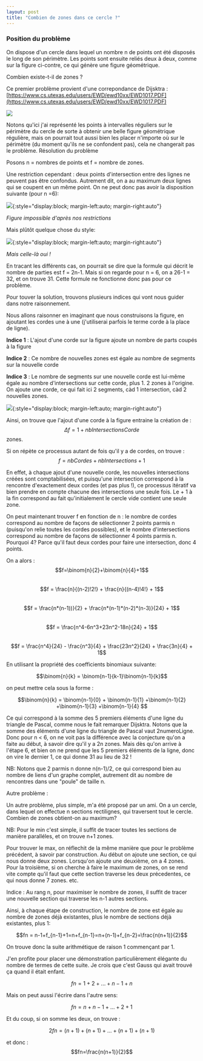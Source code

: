 ```yaml
---
layout: post
title: "Combien de zones dans ce cercle ?"
---
```


### Position du problème 

On dispose d'un cercle dans lequel un nombre n de points ont été disposés le long de son périmètre. Les points sont ensuite reliés deux à deux, comme sur la figure ci-contre, ce qui génère une figure géométrique.

Combien existe-t-il de zones ?

Ce premier problème provient d'une correpondance de Dijsktra : [https://www.cs.utexas.edu/users/EWD/ewd10xx/EWD1017.PDF](https://www.cs.utexas.edu/users/EWD/ewd10xx/EWD1017.PDF)

![](/assets/images/cinq.png)


Notons qu'ici j'ai représenté les points à intervalles réguliers sur le périmètre du cercle de sorte à obtenir une belle figure géométrique régulière, mais on pourrait tout aussi bien les placer n'importe où sur le périmètre (du moment qu'ils ne se confondent pas), cela ne changerait pas le problème.
Résolution du problème

Posons n = nombres de points et f = nombre de zones.


Une restriction cependant : deux points d'intersection entre des lignes ne peuvent pas être confondus. Autrement dit, on a au maximum deux lignes qui se coupent en un même point. On ne peut donc pas avoir la disposition suivante (pour n =6):

![](/assets/images/impossible.png){:style="display:block; margin-left:auto; margin-right:auto"}

*Figure impossible d'après nos restrictions*

Mais plûtôt quelque chose du style:

![](/assets/images/possible.png){:style="display:block; margin-left:auto; margin-right:auto"}

*Mais celle-là oui !*



En tracant les différents cas, on pourrait se dire que la formule qui décrit le nombre de parties est f = 2n-1. Mais si on regarde pour n = 6, on a 26-1 = 32, et on trouve 31. Cette formule ne fonctionne donc pas pour ce problème.


Pour touver la solution, trouvons plusieurs indices qui vont nous guider dans notre raisonnement.

Nous allons raisonner en imaginant que nous construisons la figure, en ajoutant les cordes une à une (j'utiliserai parfois le terme corde à la place de ligne).

**Indice 1** : L'ajout d'une corde sur la figure ajoute un nombre de parts coupés à la figure

**Indice 2** : Ce nombre de nouvelles zones est égale au nombre de segments sur la nouvelle corde

**Indice 3** : Le nombre de segments sur une nouvelle corde est lui-même égale au nombre d'intersections sur cette corde, plus 1.
2 zones à l'origine. On ajoute une corde, ce qui fait ici 2 segments, càd 1 intersection,
càd 2 nouvelles zones.

![](/assets/images/explication.png){:style="display:block; margin-left:auto; margin-right:auto"}

Ainsi, on trouve que l'ajout d'une corde à la figure entraine la création de :
$$\Delta f = 1+nbIntersectionsCorde$$
zones.

Si on répète ce processus autant de fois qu'il y a de cordes, on trouve :
$$f=nbCordes+nbIntersections+1$$

En effet, à chaque ajout d'une nouvelle corde, les nouvelles intersections créées sont comptabilisées, et puisqu'une intersection correspond à la rencontre d'exactement deux cordes (et pas plus !), ce processus itératif va bien prendre en compte chacune des intersections une seule fois. Le + 1 à la fin correspond au fait qu'initialement le cercle vide contient une seule zone.

On peut maintenant trouver f en fonction de n : le nombre de cordes correspond au nombre de façons de sélectionner 2 points parmis n (puisqu'on relie toutes les cordes possibles), et le nombre d'intersections correspond au nombre de façons de sélectionner 4 points parmis n. Pourquoi 4? Parce qu'il faut deux cordes pour faire une intersection, donc 4 points.

On a alors :
$$f=\binom{n}{2}+\binom{n}{4}+1$$  
$$f = \frac{n}{(n-2)!2!} + \frac{n}{(n-4)!4!} + 1$$   
$$f = \frac{n*(n-1))}{2} + \frac{n*(n-1)*(n-2)*(n-3)}{24} + 1$$   
$$f = \frac{n^4-6n^3+23n^2-18n}{24} + 1$$   
$$f = \frac{n^4}{24} - \frac{n^3}{4} + \frac{23n^2}{24} + \frac{3n}{4} + 1$$   

En utilisant la propriété des coefficients binomiaux suivante:

$$\binom{n}{k} = \binom{n-1}{k-1}\binom{n-1}{k}$$ 

on peut mettre cela sous la forme :

$$\binom{n}{k} = \binom{n-1}{0} + \binom{n-1}{1} +\binom{n-1}{2} +\binom{n-1}{3} +\binom{n-1}{4} $$ 

Ce qui correspond à la somme des 5 premiers éléments d'une ligne du triangle de Pascal, comme nous le fait remarquer Dijsktra. Notons que la somme des éléments d'une ligne du triangle de Pascal vaut 2numeroLigne. Donc pour n < 6, on ne voit pas la différence avec la conjecture qu'on a faite au début, à savoir dire qu'il y a 2n zones. Mais dès qu'on arrive à l'étape 6, et bien on ne prend que les 5 premiers éléments de la ligne, donc on vire le dernier 1, ce qui donne 31 au lieu de 32 !

NB: Notons que 2 parmis n donne n(n-1)/2, ce qui correspond bien au nombre de liens d'un graphe complet, autrement dit au nombre de rencontres dans une "poule" de taille n.


Autre problème :

Un autre problème, plus simple, m'a été proposé par un ami. On a un cercle, dans lequel on effectue n sections rectilignes, qui traversent tout le cercle. Combien de zones obtient-on au maximum?

NB: Pour le min c'est simple, il suffit de tracer toutes les sections de manière paralléles, et on trouve n+1 zones.

Pour trouver le max, on réflechit de la même manière que pour le problème précédent, à savoir par construction. Au début on ajoute une section, ce qui nous donne deux zones. Lorsqu'on ajoute une deuxième, on a 4 zones. Pour la troisième, si on cherche à faire le maximum de zones, on se rend vite compte qu'il faut que cette section traverse les deux précedentes, ce qui nous donne 7 zones. etc.

Indice : Au rang n, pour maximiser le nombre de zones, il suffit de tracer une nouvelle section qui traverse les n-1 autres sections.

Ainsi, à chaque étape de construction, le nombre de zone est égale au nombre de zones déjà existantes, plus le nombre de sections déjà existantes, plus 1:

$$fn = n-1+f_{n-1}+1=n+f_{n-1}=n+(n-1)+f_{n-2}=\frac{n(n+1)}{2}$$

On trouve donc la suite arithmétique de raison 1 commençant par 1.

J'en profite pour placer une démonstration particulièrement élégante du nombre de termes de cette suite. Je crois que c'est Gauss qui avait trouvé ça quand il était enfant.

$$fn=1+2+...+n−1+n$$

Mais on peut aussi l'écrire dans l'autre sens:

$$fn=n+n−1+...+2+1$$

Et du coup, si on somme les deux, on trouve :

$$2fn=(n+1)+(n+1)+...+(n+1)+(n+1)$$

et donc :
$$fn=\frac{n(n+1)}{2}$$

